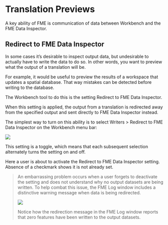 # Translation Previews #

A key ability of FME is communication of data between Workbench and the FME Data Inspector.

 
## Redirect to FME Data Inspector ##
In some cases it’s desirable to inspect output data, but undesirable to actually have to write the data to do so. In other words, you want to preview what the output of a translation will be.

For example, it would be useful to preview the results of a workspace that updates a spatial database. That way mistakes can be detected before writing to the database.

The Workbench tool to do this is the setting Redirect to FME Data Inspector.

When this setting is applied, the output from a translation is redirected away from the specified output and sent directly to FME Data Inspector instead.

The simplest way to turn on this ability is to select Writers > Redirect to FME Data Inspector on the Workbench menu bar:

![](https://raw.githubusercontent.com/FMEEvangelist/FME-Desktop-Basic-Training-Manual-Images/master/Img1.40.RedirectToDI.png)

This setting is a toggle, which means that each subsequent selection alternately turns the setting on and off.

Here a user is about to activate the Redirect to FME Data Inspector setting. Absence of a checkmark shows it is not already set.

 
> An embarrassing problem occurs when a user forgets to deactivate the setting and does not understand why no output datasets are being written. To help combat this issue, the FME Log window includes a distinctive warning message when data is being redirected.
> 
> ![](https://raw.githubusercontent.com/FMEEvangelist/FME-Desktop-Basic-Training-Manual-Images/master/Img1.41.RedirectedToDI.png)
> 
> Notice how the redirection message in the FME Log window reports that zero features have been written to the output datasets.
